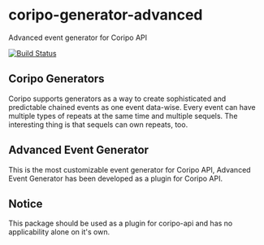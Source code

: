 # coripo-generator-advanced
Advanced event generator for Coripo API

[![Build Status](https://travis-ci.org/coripo/coripo-generator-advanced.svg?branch=master)](https://travis-ci.org/coripo/coripo-generator-advanced)

## Coripo Generators
Coripo supports generators as a way to create sophisticated and predictable chained events as one event data-wise. Every event can have multiple types of repeats at the same time and multiple sequels. The interesting thing is that sequels can own repeats, too.

## Advanced Event Generator
This is the most customizable event generator for Coripo API, Advanced Event Generator has been developed as a plugin for Coripo API. 

## Notice
This package should be used as a plugin for coripo-api and has no applicability alone on it's own.
